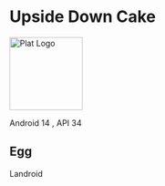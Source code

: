 # Upside Down Cake

<img alt="Plat Logo" height="128" src="https://upload.wikimedia.org/wikipedia/commons/3/3e/Android_14_official_logo.svg"/>

Android 14 , API 34

## Egg

Landroid
